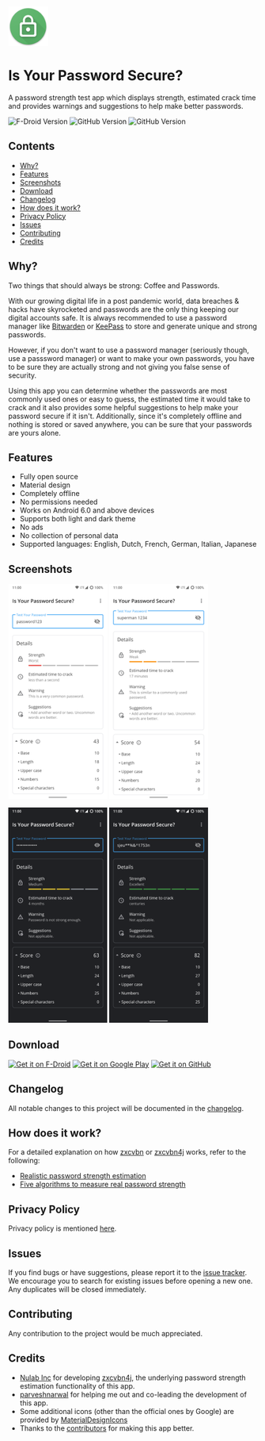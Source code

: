 <img src="/app/src/main/res/drawable/app_icon.png" width="80"/> 

# Is Your Password Secure?

A password strength test app which displays strength, estimated crack time and provides warnings and suggestions to help make better passwords.


<img src="https://img.shields.io/f-droid/v/com.iyps?logo=FDroid&color=green&style=for-the-badge" alt="F-Droid Version"> <img src="https://img.shields.io/endpoint?url=https://playshields.herokuapp.com/play?i=com.iyps&m=$version&logo=GooglePlay&color=3BCCFF&label=Google%20Play&style=for-the-badge" alt="GitHub Version"> <img src="https://img.shields.io/github/v/release/the-weird-aquarian/IYPS?logo=GitHub&color=212121&label=GitHub&style=for-the-badge" alt="GitHub Version">



## Contents
- [Why?](#why)
- [Features](#features)
- [Screenshots](#screenshots)
- [Download](#download)
- [Changelog](#changelog)
- [How does it work?](#how-does-it-work)
- [Privacy Policy](#privacy-policy)
- [Issues](#issues)
- [Contributing](#contributing)
- [Credits](#credits)



## Why?
Two things that should always be strong: Coffee and Passwords. 

With our growing digital life in a post pandemic world, data breaches & hacks have skyrocketed and passwords are the only thing keeping our digital accounts safe. It is always recommended to use a password manager like [Bitwarden](https://bitwarden.com/) or [KeePass](https://keepass.info/) to store and generate unique and strong passwords.

However, if you don't want to use a password manager (seriously though, use a passsword manager) or want to make your own passwords, you have to be sure they are actually strong and not giving you false sense of security.

Using this app you can determine whether the passwords are most commonly used ones or easy to guess, the estimated time it would take to crack and it also provides some helpful suggestions to help make your password secure if it isn't. Additionally, since it's completely offline and nothing is stored or saved anywhere, you can be sure that your passwords are yours alone.



## Features
- Fully open source
- Material design
- Completely offline
- No permissions needed
- Works on Android 6.0 and above devices
- Supports both light and dark theme
- No ads
- No collection of personal data
- Supported languages: English, Dutch, French, German, Italian, Japanese



## Screenshots

<img src="/fastlane/metadata/android/en-US/images/phoneScreenshots/1.png" width="200"/>  <img src="/fastlane/metadata/android/en-US/images/phoneScreenshots/2.png" width="200"/>

<img src="/fastlane/metadata/android/en-US/images/phoneScreenshots/3.png" width="200"/>  <img src="/fastlane/metadata/android/en-US/images/phoneScreenshots/4.png" width="200"/>



## Download
[<img src="https://fdroid.gitlab.io/artwork/badge/get-it-on.png"
     alt="Get it on F-Droid"
     height="80">](https://f-droid.org/packages/com.iyps/)
[<img src="https://play.google.com/intl/en_us/badges/images/generic/en_badge_web_generic.png"
      alt="Get it on Google Play"
      height="80">](https://play.google.com/store/apps/details?id=com.iyps)
[<img src="https://camo.githubusercontent.com/70bffd8873ab81e1bb0bccc44e488c3a989e3bd5/68747470733a2f2f692e6962622e636f2f71306d6463345a2f6765742d69742d6f6e2d6769746875622e706e67"
     alt="Get it on GitHub"
     height="80">](https://github.com/the-weird-aquarian/IYPS/releases/tag/v1.1.0)



## Changelog
All notable changes to this project will be documented in the [changelog](https://github.com/the-weird-aquarian/IYPS/blob/master/CHANGELOG.md).



## How does it work?
For a detailed explanation on how [zxcvbn](https://github.com/dropbox/zxcvbn) or [zxcvbn4j](https://github.com/nulab/zxcvbn4j) works, refer to the following:
- [Realistic password strength estimation](https://dropbox.tech/security/zxcvbn-realistic-password-strength-estimation)
- [Five algorithms to measure real password strength](https://nulab-inc.com/blog/nulab/password-strength)



## Privacy Policy
Privacy policy is mentioned [here](https://github.com/the-weird-aquarian/IYPS/blob/master/PRIVACY.md).



## Issues
If you find bugs or have suggestions, please report it to the [issue tracker](https://github.com/the-weird-aquarian/IYPS/issues). We encourage you to search for existing issues before opening a new one. Any duplicates will be closed immediately.



## Contributing
Any contribution to the project would be much appreciated.



## Credits
- [Nulab Inc](https://github.com/nulab) for developing [zxcvbn4j](https://github.com/nulab/zxcvbn4j), the underlying password strength estimation functionality of this app.
- [parveshnarwal](https://github.com/parveshnarwal) for helping me out and co-leading the development of this app.
- Some additional icons (other than the official ones by Google) are provided by [MaterialDesignIcons](https://github.com/Templarian/MaterialDesign)
- Thanks to the [contributors](https://github.com/the-weird-aquarian/IYPS/blob/master/CONTRIBUTORS.md) for making this app better.
